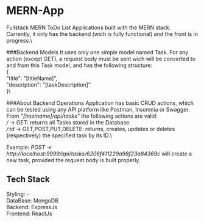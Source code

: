 # MERN-App
Fullstack MERN ToDo List Applications built with the MERN stack.\
Currently, it only has the backend (wich is fully functional) and the front is in progress.\

###Backend Models
It uses only one simple model named Task. For any action (except GET), a request body must be sent wich will be converted to and from this Task model, and has the following structure:\
{\
  "title": "[titleName]",\
  "description": "[taskDescription]"\
}\

###About Backend Operations
Application has basic CRUD actions, which can be tested using any API platform like Postman, Insomnia or Swagger.\
From *"[hostname]/api/tasks"* the following actions are valid:\
*/* -> GET: returns all Tasks stored in the Database.\
*/:id* -> GET,POST,PUT,DELETE: returns, creates, updates or deletes (respectively) the specified task by its ID.\

Example: *POST -> http://localhost:9999/api/tasks/6206f411229a98f23a84369c* will create a new task, provided the request body is built properly.


## Tech Stack
Styling: -\
DataBase: MongoDB\
Backend: ExpressJs\
Frontend: ReactJs
